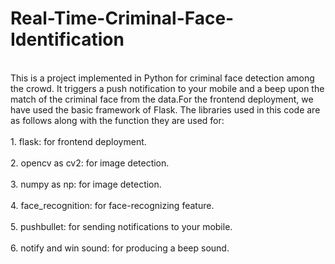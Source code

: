 # Real-Time-Criminal-Face-Identification
<br>
This is a project implemented in Python for criminal face detection among the crowd. It triggers a push notification to your mobile and a beep upon the match of the criminal face from the data.For the frontend deployment, we have used the basic framework of Flask. The libraries used in this code are as follows along with the function they are used for:
<br>
<br>1. flask: for frontend deployment. <br>
<br>2. opencv as cv2: for image detection. <br>
<br>3. numpy as np: for image detection. <br>
<br>4. face_recognition: for face-recognizing feature. <br>
<br>5. pushbullet: for sending notifications to your mobile. <br>
<br>6. notify and win sound: for producing a beep sound. <br>

